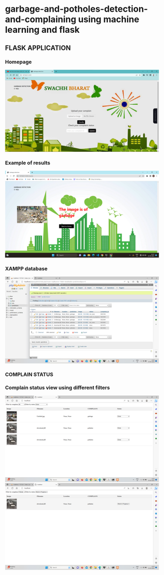# garbage-and-potholes-detection-and-complaining using machine learning and flask

## FLASK APPLICATION
### Homepage
![](https://github.com/jv2404/Garbage-and-potholes-detection-and-complaining/blob/main/Screenshot%20(16).png)
### Example of results

![Complaining Exemple](https://github.com/jv2404/Garbage-and-potholes-detection-and-complaining/blob/main/Screenshot%20(11).png)



### XAMPP database
![not seen filter](https://github.com/jv2404/Garbage-and-potholes-detection-and-complaining/blob/main/Screenshot%20(27).png)


### COMPLAIN STATUS 
### Complain status view using different filters
![done filter](https://github.com/jv2404/Garbage-and-potholes-detection-and-complaining/blob/main/Screenshot%20(29).png)
![pothole done filter](https://github.com/jv2404/Garbage-and-potholes-detection-and-complaining/blob/main/Screenshot%20(30).png)

